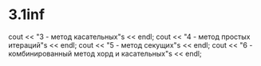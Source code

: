# 3.1inf


cout << "3 - метод касательных"s << endl;
		cout << "4 - метод простых итераций"s << endl;
		cout << "5 - метод секущих"s << endl;
		cout << "6 - комбинированный метод хорд и касательных"s << endl;
